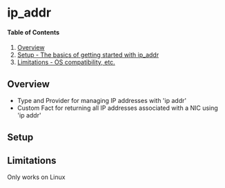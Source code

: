 # ip_addr

#### Table of Contents

1. [Overview](#overview)
3. [Setup - The basics of getting started with ip_addr](#setup)
4. [Limitations - OS compatibility, etc.](#limitations)

## Overview
- Type and Provider for managing IP addresses with 'ip addr'
- Custom Fact for returning all IP addresses associated with a NIC using 'ip addr'

## Setup

## Limitations

Only works on Linux
